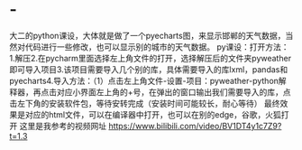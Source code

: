 # -
大二的python课设，大体就是做了一个pyecharts图，来显示邯郸的天气数据，当然对代码进行一些修改，也可以显示别的城市的天气数据。
py课设：打开方法：1.解压2.在pycharm里面选择左上角文件的打开，选择解压后的文件夹pyweather即可导入项目3.该项目需要导入几个别的库，具体需要导入的库lxml，pandas和pyecharts4.导入方法：（1）点击左上角文件-设置-项目：pyweather-python解释器，再点击对应小界面左上角的+号，在弹出的窗口输出我们需要导入的库，点击左下角的安装软件包，等待安转完成（安装时间可能较长，耐心等待）
最终效果是对应的html文件，可以在编译器中打开，也可以在别的edge，谷歌，火狐打开
这里是我参考的视频网址
https://www.bilibili.com/video/BV1DT4y1c7Z9?t=1.3

